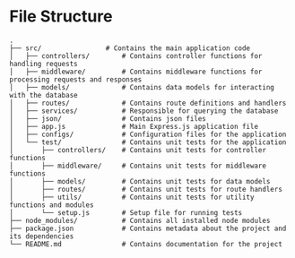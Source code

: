 # File Structure
    .
    ├── src/                # Contains the main application code
    │   ├── controllers/        # Contains controller functions for handling requests
    │   ├── middleware/         # Contains middleware functions for processing requests and responses
    │   ├── models/             # Contains data models for interacting with the database
    │   ├── routes/             # Contains route definitions and handlers
    │   ├── services/           # Responsible for querying the database
    │   ├── json/               # Contains json files
    │   ├── app.js              # Main Express.js application file
    │   ├── configs/            # Configuration files for the application
    │   └── test/               # Contains unit tests for the application
    │       ├── controllers/    # Contains unit tests for controller functions
    │       ├── middleware/     # Contains unit tests for middleware functions
    │       ├── models/         # Contains unit tests for data models
    │       ├── routes/         # Contains unit tests for route handlers
    │       ├── utils/          # Contains unit tests for utility functions and modules
    │       └── setup.js        # Setup file for running tests
    ├── node_modules/           # Contains all installed node modules
    ├── package.json            # Contains metadata about the project and its dependencies
    └── README.md               # Contains documentation for the project
